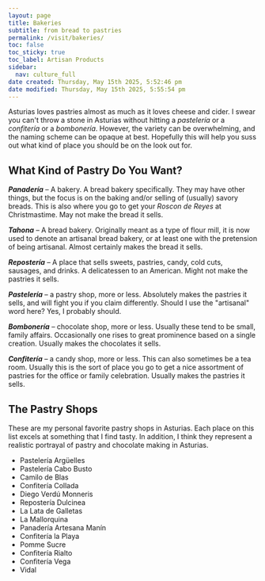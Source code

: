```yaml
---
layout: page
title: Bakeries
subtitle: from bread to pastries
permalink: /visit/bakeries/
toc: false
toc_sticky: true
toc_label: Artisan Products
sidebar:
  nav: culture_full
date created: Thursday, May 15th 2025, 5:52:46 pm
date modified: Thursday, May 15th 2025, 5:55:54 pm
---
```

Asturias loves pastries almost as much as it loves cheese and cider. I swear you can't throw a stone in Asturias without hitting a _pastelería_ or a _confitería_ or a _bombonería_. However, the variety can be overwhelming, and the naming scheme can be opaque at best. Hopefully this will help you suss out what kind of place you should be on the look out for.

## What Kind of Pastry Do You Want?

_**Panadería**_ – A bakery. A bread bakery specifically. They may have other things, but the focus is on the baking and/or selling of (usually) savory breads. This is also where you go to get your _Roscon de Reyes_ at Christmastime. May not make the bread it sells.

_**Tahona**_ – A bread bakery. Originally meant as a type of flour mill, it is now used to denote an artisanal bread bakery, or at least one with the pretension of being artisanal. Almost certainly makes the bread it sells.

_**Repostería**_ – A place that sells sweets, pastries, candy, cold cuts, sausages, and drinks. A delicatessen to an American. Might not make the pastries it sells.

_**Pastelería**_ – a pastry shop, more or less. Absolutely makes the pastries it sells, and will fight you if you claim differently. Should I use the "artisanal" word here? Yes, I probably should.

_**Bombonería**_ – chocolate shop, more or less. Usually these tend to be small, family affairs. Occasionally one rises to great prominence based on a single creation. Usually makes the chocolates it sells.

_**Confitería**_ – a candy shop, more or less. This can also sometimes be a tea room. Usually this is the sort of place you go to get a nice assortment of pastries for the office or family celebration. Usually makes the pastries it sells.

  

## The Pastry Shops

These are my personal favorite pastry shops in Asturias. Each place on this list excels at something that I find tasty. In addition, I think they represent a realistic portrayal of pastry and chocolate making in Asturias.

- Pastelería Argüelles
- Pastelería Cabo Busto
- Camilo de Blas
- Confitería Collada
- Diego Verdú Monneris
- Repostería Dulcinea
- La Lata de Galletas
- La Mallorquina
- Panadería Artesana Manín
- Confitería la Playa
- Pomme Sucre
- Confitería Rialto
- Confitería Vega
- Vidal